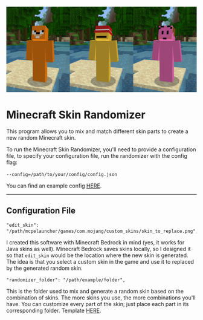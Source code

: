 ![Minecraft Skin Randomizer Banner](https://raw.githubusercontent.com/nellfs/minecraft-skin-randomizer/main/banner.png)

# Minecraft Skin Randomizer

This program allows you to mix and match different skin parts to create a new random Minecraft skin.

To run the Minecraft Skin Randomizer, you'll need to provide a configuration file, to specify your configuration file, run the randomizer with the config flag:

```--config=/path/to/your/config/config.json```

 You can find an example config [HERE](https://github.com/nellfs/minecraft-skin-randomizer/blob/main/example/config.json).

---

## Configuration File


```
"edit_skin": "/path/mcpelauncher/games/com.mojang/custom_skins/skin_to_replace.png",
```
I created this software with Minecraft Bedrock in mind (yes, it works for Java skins as well). 
Minecraft Bedrock saves skins locally, so I designed it so that `edit_skin` would be the location where the new skin is generated.
The idea is that you select a custom skin in the game and use it to replaced by the generated random skin.

```
"randomizer_folder": "/path/example/folder",
```

This is the folder used to mix and generate a random skin based on the combination of skins. The more skins you use, the more combinations you'll have. 
You can customize every part of the skin; just place each part in its corresponding folder. 
Template [HERE](https://github.com/nellfs/minecraft-skin-randomizer/tree/main/example/skin_template).
